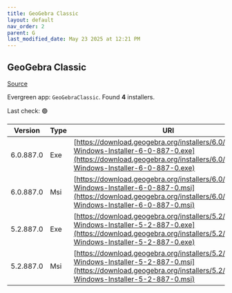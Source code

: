 ```yaml
---
title: GeoGebra Classic
layout: default
nav_order: 2
parent: G
last_modified_date: May 23 2025 at 12:21 PM
---
```


## GeoGebra Classic

[Source](https://www.geogebra.org)

Evergreen app: `GeoGebraClassic`. Found **4** installers.

Last check: 🟢

| Version   | Type | URI                                                                                                                                                                            |
| --------- | ---- | ------------------------------------------------------------------------------------------------------------------------------------------------------------------------------ |
| 6.0.887.0 | Exe  | [https://download.geogebra.org/installers/6.0/GeoGebra-Windows-Installer-6-0-887-0.exe](https://download.geogebra.org/installers/6.0/GeoGebra-Windows-Installer-6-0-887-0.exe) |
| 6.0.887.0 | Msi  | [https://download.geogebra.org/installers/6.0/GeoGebra-Windows-Installer-6-0-887-0.msi](https://download.geogebra.org/installers/6.0/GeoGebra-Windows-Installer-6-0-887-0.msi) |
| 5.2.887.0 | Exe  | [https://download.geogebra.org/installers/5.2/GeoGebra-Windows-Installer-5-2-887-0.exe](https://download.geogebra.org/installers/5.2/GeoGebra-Windows-Installer-5-2-887-0.exe) |
| 5.2.887.0 | Msi  | [https://download.geogebra.org/installers/5.2/GeoGebra-Windows-Installer-5-2-887-0.msi](https://download.geogebra.org/installers/5.2/GeoGebra-Windows-Installer-5-2-887-0.msi) |
